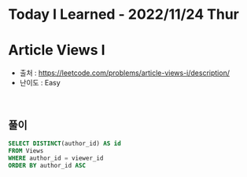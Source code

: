 # Today I Learned - 2022/11/24 Thur

# Article Views I
- 출처 : https://leetcode.com/problems/article-views-i/description/
- 난이도 : Easy
<br>

## 풀이
```sql
SELECT DISTINCT(author_id) AS id
FROM Views
WHERE author_id = viewer_id
ORDER BY author_id ASC
```

